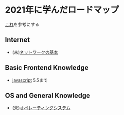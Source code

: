 # 2021年に学んだロードマップ

[これ](https://roadmap.sh/backend)を参考にする

## Internet
- (未)[ネットワークの基本](https://www.amazon.co.jp/%E3%82%A4%E3%83%A9%E3%82%B9%E3%83%88%E5%9B%B3%E8%A7%A3%E5%BC%8F-%E3%81%93%E3%81%AE%E4%B8%80%E5%86%8A%E3%81%A7%E5%85%A8%E9%83%A8%E3%82%8F%E3%81%8B%E3%82%8B%E3%83%8D%E3%83%83%E3%83%88%E3%83%AF%E3%83%BC%E3%82%AF%E3%81%AE%E5%9F%BA%E6%9C%AC-%E7%A6%8F%E6%B0%B8-%E5%8B%87%E4%BA%8C/dp/4797386673/ref=tmm_hrd_swatch_0?_encoding=UTF8&qid=1610760122&sr=8-1)

## Basic Frontend Knowledge
- [javascript](https://ja.javascript.info/) 
5.5まで

## OS and General Knowledge
- (未)[オペレーティングシステム](https://www.amazon.co.jp/%E3%82%AA%E3%83%9A%E3%83%AC%E3%83%BC%E3%83%86%E3%82%A4%E3%83%B3%E3%82%B0%E3%82%B7%E3%82%B9%E3%83%86%E3%83%A0%E5%85%A5%E9%96%80-Computer-Science-Library-%E7%BE%8E%E5%A4%AA%E9%83%8E/dp/4781913067/ref=sr_1_1?__mk_ja_JP=%E3%82%AB%E3%82%BF%E3%82%AB%E3%83%8A&dchild=1&keywords=%E3%82%AA%E3%83%9A%E3%83%AC%E3%83%BC%E3%83%86%E3%82%A3%E3%83%B3%E3%82%B0%E3%82%B7%E3%82%B9%E3%83%86%E3%83%A0%E5%85%A5%E9%96%80&qid=1610760228&sr=8-1)
